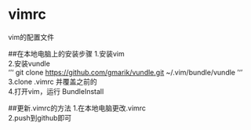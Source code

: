# vimrc
vim的配置文件

##在本地电脑上的安装步骤
1.安装vim  
2.安装vundle  
‘’‘
git clone https://github.com/gmarik/vundle.git ~/.vim/bundle/vundle
’‘’
3.clone .vimrc 并覆盖之前的   
4.打开vim，运行 BundleInstall      

##更新.vimrc的方法
1.在本地电脑更改.vimrc   
2.push到github即可  
